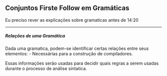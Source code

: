 ## Conjuntos Firste Follow em Gramáticas

Eu preciso rever as explicações sobre gramaticas antes de 14:20

______________________________

##### Relações de uma Gramática

Dada uma gramatica, podem-se identificar certas relações entre seus elementos:
    - Necessárias para a construção de compiladores.

Essas informações serão usadas para decidir quais regras a serem usadas durante o processo de análise sintatica.